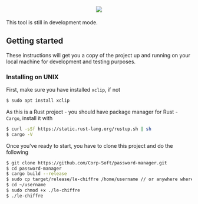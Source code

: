<h1 align="center">
    <img src="https://dewey.tailorbrands.com/production/brand_version_mockup_image/673/441186673_a4693e27-0973-4ad6-a875-7e165c0d8eee.png?cb=1512853920">
</h1>
<p>This tool is still in development mode.</p>
<h2>Getting started</h2>
<p>These instructions will get you a copy of the project up and running on your local machine for development and testing purposes.</p>
<h3>Installing on UNIX</h3>
<p>First, make sure you have installed <code>xclip</code>, if not </p>

```bash
$ sudo apt install xclip
```

<p>As this is a Rust project - you should have package manager for Rust - <code>Cargo</code>, install it with</p>

```bash
$ curl -sSf https://static.rust-lang.org/rustup.sh | sh
$ cargo -V
```

<p>Once you've ready to start, you have to clone this project and do the following</p>

```bash
$ git clone https://github.com/Corp-Soft/password-manager.git
$ cd password-manager
$ cargo build --release
$ sudo cp target/release/le-chiffre /home/username // or anywhere where you want execute script from
$ cd ~/username
$ sudo chmod +x ./le-chiffre
$ ./le-chiffre
```
